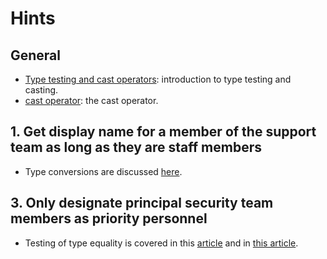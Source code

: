 # Hints

## General

- [Type testing and cast operators][type-testing-and-cast-operators]: introduction to type testing and casting.
- [cast operator][cast-operator]: the cast operator.

## 1. Get display name for a member of the support team as long as they are staff members

- Type conversions are discussed [here][is-operator].

## 3. Only designate principal security team members as priority personnel

- Testing of type equality is covered in this [article][get-type] and in [this article][typeof-operator].

[type-testing-and-cast-operators]: https://docs.microsoft.com/en-us/dotnet/csharp/language-reference/operators/type-testing-and-cast
[is-operator]: https://docs.microsoft.com/en-us/dotnet/csharp/language-reference/operators/type-testing-and-cast#is-operator
[cast-operator]: https://docs.microsoft.com/en-us/dotnet/csharp/language-reference/operators/type-testing-and-cast#cast-expression
[typeof-operator]: https://docs.microsoft.com/en-us/dotnet/csharp/language-reference/operators/type-testing-and-cast#typeof-operator
[get-type]: https://docs.microsoft.com/en-us/dotnet/api/system.object.gettype

